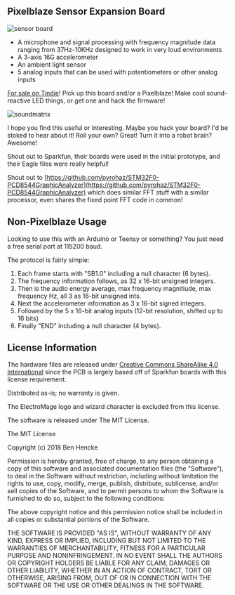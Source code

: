 Pixelblaze Sensor Expansion Board
-------------------

![sensor board](http://app.bhencke.com/pixelblaze/sb10b.jpg)

* A microphone and signal processing with frequency magnitude data ranging from 37Hz-10KHz designed to work in very loud environments
* A 3-axis 16G accelerometer
* An ambient light sensor
* 5 analog inputs that can be used with potentiometers or other analog inputs

[For sale on Tindie](https://www.tindie.com/products/12158/)! Pick up this board and/or a Pixelblaze! Make cool sound-reactive LED things, or get one and hack the firmware!

![soundmatrix](http://app.bhencke.com/pixelblaze/soundmatrix.gif)

I hope you find this useful or interesting. Maybe you hack your board? I'd be stoked to hear about it! Roll your own? Great! Turn it into a robot brain? Awesome!

Shout out to Sparkfun, their boards were used in the initial prototype, and their Eagle files were really helpful!

Shout out to [https://github.com/pyrohaz/STM32F0-PCD8544GraphicAnalyzer](https://github.com/pyrohaz/STM32F0-PCD8544GraphicAnalyzer) which does similar FFT stuff with a similar processor, even shares the fixed point FFT code in common!

Non-Pixelblaze Usage
-------------------
Looking to use this with an Arduino or Teensy or something? You just need a free serial port at 115200 baud.

The protocol is fairly simple:

1. Each frame starts with "SB1.0" including a null character (6 bytes).
1. The frequency information follows, as 32 x 16-bit unsigned integers.
1. Then is the audio energy average, max frequency magnitiude, max frequency Hz, all 3 as 16-bit unsigned ints.
1. Next the accelerometer information as 3 x 16-bit signed integers.
1. Followed by the 5 x 16-bit analog inputs (12-bit resolution, shifted up to 16 bits)
1. Finally "END" including a null character (4 bytes).


License Information
-------------------
The hardware files are released under [Creative Commons ShareAlike 4.0 International](https://creativecommons.org/licenses/by-sa/4.0/) since the PCB is largely based off of Sparkfun boards with this license requirement.

Distributed as-is; no warranty is given.

The ElectroMage logo and wizard character is excluded from this license.

The software is released under The MIT License.

The MIT License

Copyright (c) 2018 Ben Hencke

Permission is hereby granted, free of charge, to any person obtaining a copy
of this software and associated documentation files (the "Software"), to deal
in the Software without restriction, including without limitation the rights
to use, copy, modify, merge, publish, distribute, sublicense, and/or sell
copies of the Software, and to permit persons to whom the Software is
furnished to do so, subject to the following conditions:

The above copyright notice and this permission notice shall be included in
all copies or substantial portions of the Software.

THE SOFTWARE IS PROVIDED "AS IS", WITHOUT WARRANTY OF ANY KIND, EXPRESS OR
IMPLIED, INCLUDING BUT NOT LIMITED TO THE WARRANTIES OF MERCHANTABILITY,
FITNESS FOR A PARTICULAR PURPOSE AND NONINFRINGEMENT. IN NO EVENT SHALL THE
AUTHORS OR COPYRIGHT HOLDERS BE LIABLE FOR ANY CLAIM, DAMAGES OR OTHER
LIABILITY, WHETHER IN AN ACTION OF CONTRACT, TORT OR OTHERWISE, ARISING FROM,
OUT OF OR IN CONNECTION WITH THE SOFTWARE OR THE USE OR OTHER DEALINGS IN
THE SOFTWARE.